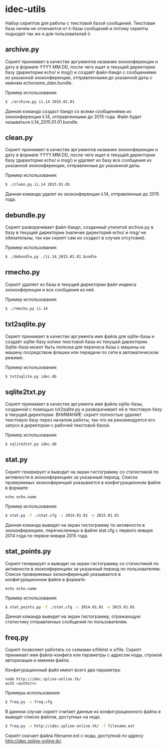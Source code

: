 idec-utils
==========

Набор скриптов для работы с текстовой базой сообщений. Текстовая база ничем не отличается от ii-базы сообщений и потому скрипты поднодят так же и для пользователей ii.

archive.py
----------

Скрипт принимает в качестве аргументов название эхоконференции и дату в формате YYYY.MM.DD, после чего ищет в текущей директории базу (директории echo/ и msg/) и создаёт файл-бандл с сообщениями из указанной эхоконференции, отправленными до указанной даты с именем echoname_date.bundle.

Пример использования:

```bash
$ ./archive.py ii.14 2015.01.01
```

Данная команда создаст бандл со всеми сообщениями из эхоконференции ii.14, отправленными до 2015 года. Файл будет называться ii.14_2015.01.01.bundle.

clean.py
--------

Скрипт принимает в качестве аргументов название эхоконференции и дату в формате YYYY.MM.DD, после чего ищет в текущей директории базу (директории echo/ и msg/) и удаляет из базу все сообщения из указанной эхоконференции, отправленные до указанной даты.

Пример использования:

```bash
$ ./clean.py ii.14 2015.01.01
```

Данная команда удалит из эхоконференции ii.14, отправленные до 2015 года.

debundle.py
-----------

Скрипт разворачивает файл-бандл, созданный утилитой archive.py в базу в текущей директории (наличие директорий echo/ и msg/ не обязательны, так как скрипт сам их создаст в случае отсутсвия).

Пример использования:

```bash
$ ./debundle.py ./ii.14_2015.01.01.bundle
````

rmecho.py
---------

Скрипт удаляет из базы в текущей директории файл индекса эхоконференции и все сообщения из неё.

Пример использования:

```bash
$ ./rmecho.py ii.14
```

txt2sqlite.py
-------------

Скрипт принимает в качестве аргумента имя файла для sqlite-базы и создаёт sqlite-базу копию текстовой базы из текущей директории. Sqlite-база может быть полезна для переноса базы с машины на машину посредством флешки или передачи по сети в автоматическом режиме.

Пример использования:

```bash
$ txt2sqlite.py idec.db
```

sqlite2txt.py
-------------

Скрипт принимает в качестве аргумента имя файла sqlite-базы, созданной с помощью txt2sqlite.py и разворачивает её в текстовую базу в текущей директории. ВНИМАНИЕ: скрипт полностью удаляет текстовую базу перез началом работы, так что не рекомендуется его запуск в директории с рабочей текстовой базой.

Пример использования:

```bash
$ sqlite2txt.py idec.db
```

stat.py
-------

Скрипт генерирует и выводит на экран гистограмму со статистикой по активности в эхоконференциях за указанный период. Список проверяемых эхоконференций указывается в конфигурационном файле в формате:

```
echo echo.name
```

Пример использования:

```bash
$ stat.py -f ./stat.cfg -s 2014.01.01 -e 2015.01.01
```

Данная команда выведет на экран гистограмму по активности в эхоконференциях, перечисленных в файле stat.cfg с первого января 2014 года по первое января 2015 года.

stat_points.py
--------------

Скрипт генерирует и выводит на экран гистограмму со статистикой по активности в эхоконференциях за указанный период по пользователям. Список проверяемых эхоконференций указывается в конфигурационном файле в формате:

```
echo echo.name
```

Пример использования:

```bash
$ stat_points.py -f ./stat.cfg -s 2014.01.01 -e 2015.01.01
```

Данная команда выведет на экран гистограмму, отражающую статистику отправленных сообщений по пользователям.

freq.py
-------

Скрипт позволяет работать со схемами x/filelist и x/file. Скрипт принимает имя файла-конфига или параметры с адресом ноды, строкой авторизации и именем файла.

Конфигурационный файл имеет всего два параметра:

```
node http://idec.spline-online.tk/
auth <authstr>
```

Примеры использования:

```bash
$ freq.py -c freq.cfg
```

В данном случае скрипт считает данные из конфигурационного файла и выведет список файлов, доступных на ноде.

```bash
$ freq.py -n http://idec.spline-online.tk/ -f filename.ext
```

Скрипт скачает файла filename.ext с ноды, доступной по адресу http://idec.spline-online.tk/.
